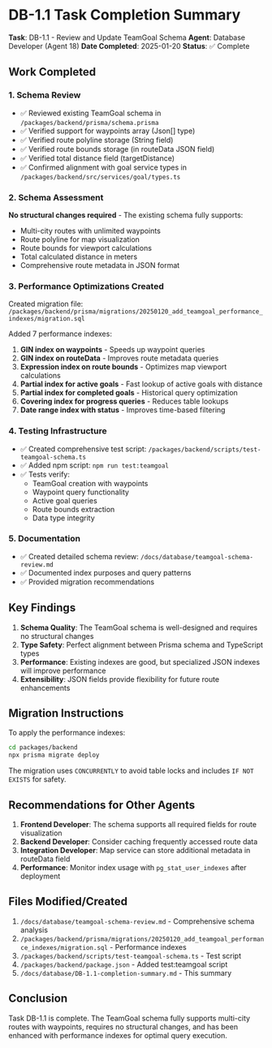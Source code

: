 # DB-1.1 Task Completion Summary

**Task**: DB-1.1 - Review and Update TeamGoal Schema
**Agent**: Database Developer (Agent 18)
**Date Completed**: 2025-01-20
**Status**: ✅ Complete

## Work Completed

### 1. Schema Review
- ✅ Reviewed existing TeamGoal schema in `/packages/backend/prisma/schema.prisma`
- ✅ Verified support for waypoints array (Json[] type)
- ✅ Verified route polyline storage (String field)
- ✅ Verified route bounds storage (in routeData JSON field)
- ✅ Verified total distance field (targetDistance)
- ✅ Confirmed alignment with goal service types in `/packages/backend/src/services/goal/types.ts`

### 2. Schema Assessment
**No structural changes required** - The existing schema fully supports:
- Multi-city routes with unlimited waypoints
- Route polyline for map visualization
- Route bounds for viewport calculations
- Total calculated distance in meters
- Comprehensive route metadata in JSON format

### 3. Performance Optimizations Created
Created migration file: `/packages/backend/prisma/migrations/20250120_add_teamgoal_performance_indexes/migration.sql`

Added 7 performance indexes:
1. **GIN index on waypoints** - Speeds up waypoint queries
2. **GIN index on routeData** - Improves route metadata queries
3. **Expression index on route bounds** - Optimizes map viewport calculations
4. **Partial index for active goals** - Fast lookup of active goals with distance
5. **Partial index for completed goals** - Historical query optimization
6. **Covering index for progress queries** - Reduces table lookups
7. **Date range index with status** - Improves time-based filtering

### 4. Testing Infrastructure
- ✅ Created comprehensive test script: `/packages/backend/scripts/test-teamgoal-schema.ts`
- ✅ Added npm script: `npm run test:teamgoal`
- ✅ Tests verify:
  - TeamGoal creation with waypoints
  - Waypoint query functionality
  - Active goal queries
  - Route bounds extraction
  - Data type integrity

### 5. Documentation
- ✅ Created detailed schema review: `/docs/database/teamgoal-schema-review.md`
- ✅ Documented index purposes and query patterns
- ✅ Provided migration recommendations

## Key Findings

1. **Schema Quality**: The TeamGoal schema is well-designed and requires no structural changes
2. **Type Safety**: Perfect alignment between Prisma schema and TypeScript types
3. **Performance**: Existing indexes are good, but specialized JSON indexes will improve performance
4. **Extensibility**: JSON fields provide flexibility for future route enhancements

## Migration Instructions

To apply the performance indexes:

```bash
cd packages/backend
npx prisma migrate deploy
```

The migration uses `CONCURRENTLY` to avoid table locks and includes `IF NOT EXISTS` for safety.

## Recommendations for Other Agents

1. **Frontend Developer**: The schema supports all required fields for route visualization
2. **Backend Developer**: Consider caching frequently accessed route data
3. **Integration Developer**: Map service can store additional metadata in routeData field
4. **Performance**: Monitor index usage with `pg_stat_user_indexes` after deployment

## Files Modified/Created

1. `/docs/database/teamgoal-schema-review.md` - Comprehensive schema analysis
2. `/packages/backend/prisma/migrations/20250120_add_teamgoal_performance_indexes/migration.sql` - Performance indexes
3. `/packages/backend/scripts/test-teamgoal-schema.ts` - Test script
4. `/packages/backend/package.json` - Added test:teamgoal script
5. `/docs/database/DB-1.1-completion-summary.md` - This summary

## Conclusion

Task DB-1.1 is complete. The TeamGoal schema fully supports multi-city routes with waypoints, requires no structural changes, and has been enhanced with performance indexes for optimal query execution.